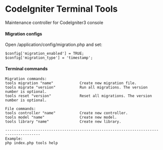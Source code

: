 # CodeIgniter Terminal Tools
Maintenance controller for CodeIgniter3 console

#### Migration configs
Open /application/config/migration.php and set:
```
$config['migration_enabled'] = TRUE;
$config['migration_type'] = 'timestamp';
```
#### Terminal commands
```
Migration commands:
tools migration "name"            Create new migration file.
tools migrate "version"           Run all migrations. The version number is optional.
tools reset "version"             Reset all migrations. The version number is optional.

File commands:
tools controller "name"           Create new controller.
tools model "name"                Create new model.
tools library "name"              Create new library.

--------------------------------------------------------------------------------------
Example:
php index.php tools help
```
